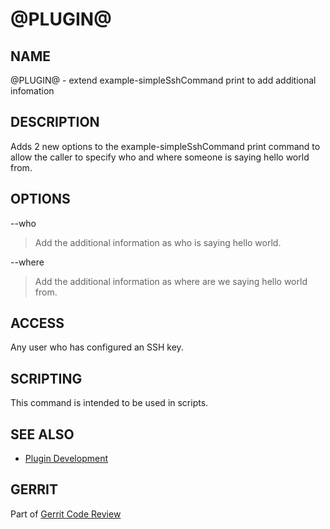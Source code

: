 @PLUGIN@
=========

NAME
----
@PLUGIN@ - extend example-simpleSshCommand print to add additional infomation

DESCRIPTION
-----------
Adds 2 new options to the example-simpleSshCommand print command to allow
the caller to specify who and where someone is saying hello world from.

OPTIONS
-------
--who
> Add the additional information as who is saying hello world.

--where
> Add the additional information as where are we saying hello world from.

ACCESS
------
Any user who has configured an SSH key.

SCRIPTING
---------
This command is intended to be used in scripts.

SEE ALSO
--------
* [Plugin Development](../../../Documentation/dev-plugins.html)

GERRIT
------
Part of [Gerrit Code Review](../../../Documentation/index.html)